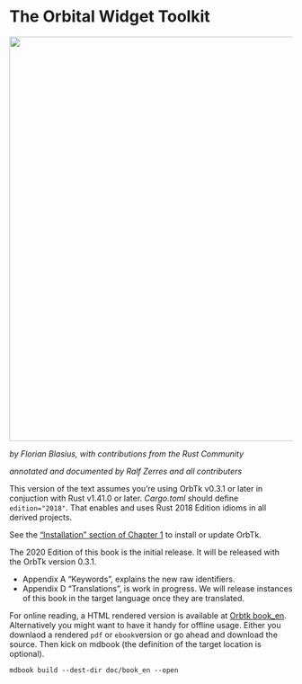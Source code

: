 # The Orbital Widget Toolkit

[<img src="img/orbtk_planet.svg" width="720"/>](img/orbtk_planet.svg)

*by Florian Blasius, with contributions from the Rust Community*

*annotated and documented by Ralf Zerres and all contributers*

This version of the text assumes you’re using OrbTk v0.3.1 or later in
conjuction with Rust v1.41.0 or later. *Cargo.toml* should define
`edition="2018"`. That enables and uses Rust 2018 Edition idioms in
all derived projects.

See the [“Installation” section of Chapter 1][install]
to install or update OrbTk.

The 2020 Edition of this book is the initial release. It will be
released with the OrbTk version 0.3.1.

- Appendix A “Keywords”, explains the new raw identifiers.
- Appendix D “Translations”, is work in progress. We will release
  instances of this book in the target language once they are translated.

For online reading, a HTML rendered version is available at [Orbtk
book_en][orbtk_book_en]. Alternatively you might want to have it handy
for offline usage. Either you downlaod a rendered `pdf` or
`ebook`version or go ahead and download the source. Then kick on
mdbook (the definition of the target location is optional).

```console
mdbook build --dest-dir doc/book_en --open
```

<!---
This text is available in [paperback and ebook format from No Starch Press][nsprust].
-->

[install]: https://doc.redox-os.org/orbtk-book/ch01-01-installation.html
[nsprust]: https://nostarch.com/orbtk
[orbtk_book_en]: https://www.redox-os.org/orbtk-book/book-en/doc/book-en

<!--
[orbtk_book_en]: https://github.com/redox-os/orbtk-book
[orbtk_book_en_stable]: https://doc.orbtk.org/stable/book_en/html/print.html

-->

